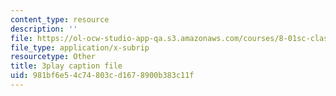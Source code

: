 ```yaml
---
content_type: resource
description: ''
file: https://ol-ocw-studio-app-qa.s3.amazonaws.com/courses/8-01sc-classical-mechanics-fall-2016/981bf6e54c74803cd1678900b383c11f_V1I-vrXGl3A.srt
file_type: application/x-subrip
resourcetype: Other
title: 3play caption file
uid: 981bf6e5-4c74-803c-d167-8900b383c11f
---
```

